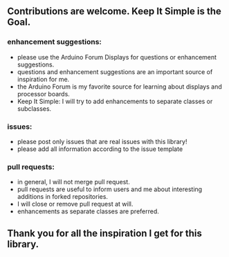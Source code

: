 ## Contributions are welcome. Keep It Simple is the Goal.

### enhancement suggestions:
- please use the Arduino Forum Displays for questions or enhancement suggestions.
- questions and enhancement suggestions are an important source of inspiration for me.
- the Arduino Forum is my favorite source for learning about displays and processor boards.
- Keep It Simple: I will try to add enhancements to separate classes or subclasses.

### issues:
- please post only issues that are real issues with this library!
- please add all information according to the issue template

### pull requests:
- in general, I will not merge pull request.
- pull requests are useful to inform users and me about interesting additions in forked repositories.
- I will close or remove pull request at will.
- enhancements as separate classes are preferred.

## Thank you for all the inspiration I get for this library.
